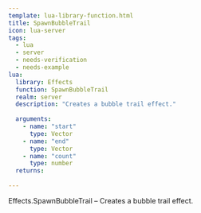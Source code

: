 ```yaml
---
template: lua-library-function.html
title: SpawnBubbleTrail
icon: lua-server
tags:
  - lua
  - server
  - needs-verification
  - needs-example
lua:
  library: Effects
  function: SpawnBubbleTrail
  realm: server
  description: "Creates a bubble trail effect."
  
  arguments:
    - name: "start"
      type: Vector
    - name: "end"
      type: Vector
    - name: "count"
      type: number
  returns:
    
---
```


<div class="lua__search__keywords">
Effects.SpawnBubbleTrail &#x2013; Creates a bubble trail effect.
</div>
